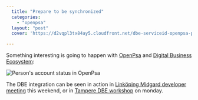 ```yaml
---
  title: "Prepare to be synchronized"
  categories: 
    - "openpsa"
  layout: "post"
  cover: 'https://d2vqpl3tx84ay5.cloudfront.net/dbe-serviceid-openpsa-person.jpg'

---
```

Something interesting is going to happen with [OpenPsa][1] and [Digital Business Ecosystem][2]:

![Person's account status in OpenPsa](https://d2vqpl3tx84ay5.cloudfront.net/dbe-serviceid-openpsa-person.jpg)

The DBE integration can be seen in action in [Link&ouml;ping Midgard developer meeting][3] this weekend, or in [Tampere DBE workshop][4] on monday.

[1]: http://www.openpsa.org/
[2]: http://www.digitalecosystem.org/
[3]: http://www.midgard-project.org/midcom-permalink-493afb339806fac6b95777f2f7c39ca1
[4]: http://www.coss.fi/midcom-permalink-1ba0e1f0c2ed5cd13f122cb6bfc7d2a1
